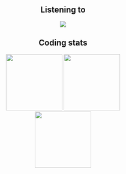 <div align="center">
  <h2>Listening to</h2>
  
  <img src="https://spotify-github-profile.vercel.app/api/view?uid=948gaxqqryetkwyhbb8arr67m&cover_image=true" />
</div>

<div align="center">
  <h2>Coding stats</h2>
  
  <img src="https://github-readme-stats.vercel.app/api?username=kageroukw&theme=omni&count_private=true" height="150px;" />
  
  <img src="https://github-readme-stats.vercel.app/api/wakatime/?username=minato&theme=omni&layout=compact" height="150px;" />
</div>

<div align="center">
  <img src="https://github-readme-stats.vercel.app/api/top-langs/?username=kageroukw&theme=omni&layout=compact" height="150px;" />
</div>
